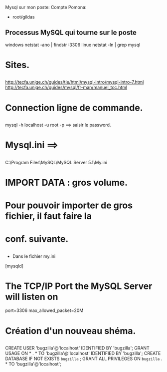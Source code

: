 Mysql sur mon poste:
Compte Pomona:
- root/gildas

## Processus MySQL qui tourne sur le poste
windows
netstat -ano | findstr :3306
linux
netstat -ln | grep mysql

##
# Sites.
##
http://tecfa.unige.ch/guides/tie/html/mysql-intro/mysql-intro-7.html
http://tecfa.unige.ch/guides/mysql/fr-man/manuel_toc.html

# Connection ligne de commande.
##
mysql -h localhost -u root -p
==> saisir le password.
		
##
# Mysql.ini ==> 
##
C:\Program Files\MySQL\MySQL Server 5.1\My.ini

##
# IMPORT DATA : gros volume.
# Pour pouvoir importer de gros fichier, il faut faire la 
# 	conf. suivante.
##
- Dans le fichier my.ini

[mysqld]

# The TCP/IP Port the MySQL Server will listen on
port=3306
max_allowed_packet=20M


##
# Création d'un nouveau shéma.
##
CREATE USER 'bugzilla'@'localhost' IDENTIFIED BY 'bugzilla';
GRANT USAGE ON * . * TO 'bugzilla'@'localhost' IDENTIFIED BY 'bugzilla';
CREATE DATABASE IF NOT EXISTS `bugzilla` ;
GRANT ALL PRIVILEGES ON `bugzilla` . * TO 'bugzilla'@'localhost';
